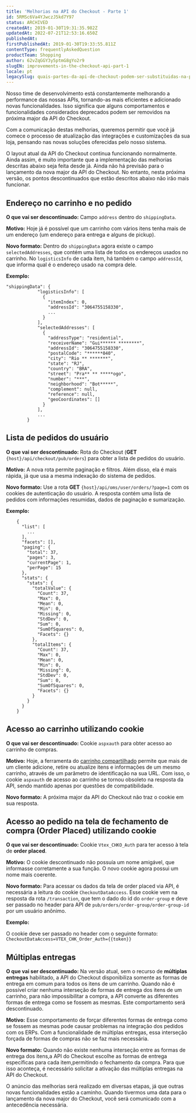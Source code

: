 ```yaml
---
title: 'Melhorias na API do Checkout - Parte 1'
id: 5RMSc6Va4YJwczJ5kd7Y97
status: ARCHIVED
createdAt: 2019-01-30T19:31:35.982Z
updatedAt: 2022-07-21T12:53:16.650Z
publishedAt: 
firstPublishedAt: 2019-01-30T19:33:55.811Z
contentType: frequentlyAskedQuestion
productTeam: Shopping
author: 62vZqGGY3y5ptmG8gYo2r9
slugEN: improvements-in-the-checkout-api-part-1
locale: pt
legacySlug: quais-partes-da-api-de-checkout-podem-ser-substituidas-na-proxima-versao
---
```


Nosso time de desenvolvimento está constantemente melhorando a performance das nossas APIs, tornando-as mais eficientes e adicionado novas funcionalidades. Isso significa que alguns comportamentos e funcionalidades considerados deprecados podem ser removidos na próxima major da API do Checkout.

Com a comunicação destas melhorias, queremos permitir que você já comece o processo de atualização das integrações e customizações da sua loja, pensando nas novas soluções oferecidas pelo nosso sistema.

<div class="alert alert-warning">
  O layout atual da API do Checkout continua funcionando normalmente. Ainda assim, é muito importante que a implementação das melhorias descritas abaixo seja feita desde já. Ainda não há previsão para o lançamento da nova major da API do Checkout. No entanto, nesta próxima versão, os pontos descontinuados que estão descritos abaixo não irão mais funcionar.

## Endereço no carrinho e no pedido

__O que vai ser descontinuado:__
Campo `address` dentro do `shippingData`.

__Motivo:__
Hoje já é possível que um carrinho com vários itens tenha mais de um endereço (um endereço para entrega e alguns de pickup).

__Novo formato:__
Dentro do `shippingData` agora existe o campo `selectedAddresses`, que contém uma lista de todos os endereços usados no carrinho. No `logisticsInfo` de cada item, há também o campo `addressId`, que informa qual é o endereço usado na compra dele.

__Exemplo:__

```
"shippingData": {
			"logisticsInfo": [
			  {
				"itemIndex": 0,
				"addressId": "3064755158330",
				...
			  }
			],
			"selectedAddresses": [
			  {
				"addressType": "residential",
				"receiverName": "Gui****** ********",
				"addressId": "3064755158330",
				"postalCode": "******040",
				"city": "Rio ** *******",
				"state": "RJ",
				"country": "BRA",
				"street": "Pra** ** *****ogo",
				"number": "***",
				"neighborhood": "Bot*****",
				"complement": null,
				"reference": null,
				"geoCoordinates": []
			  }
			],
			...
		}
```
## Lista de pedidos do usuário

__O que vai ser descontinuado:__
Rota do Checkout (__GET__ `{host}/api/checkout/pub/orders`) para obter a lista de pedidos do usuário.

__Motivo:__
A nova rota permite paginação e filtros. Além disso, ela é mais rápida, já que usa a mesma indexação do sistema de pedidos.

__Novo formato:__
Use a rota __GET__ `{host}/api/oms/user/orders/?page=1` com os cookies de autenticação do usuário. A resposta contém uma lista de pedidos com informações resumidas, dados de paginação e sumarização.

__Exemplo:__

```
	{
	  "list": [
	    ...
	  ],
	  "facets": [],
	  "paging": {
		"total": 37,
		"pages": 3,
		"currentPage": 1,
		"perPage": 15
	  },
	  "stats": {
		"stats": {
		  "totalValue": {
			"Count": 37,
			"Max": 0,
			"Mean": 0,
			"Min": 0,
			"Missing": 0,
			"StdDev": 0,
			"Sum": 0,
			"SumOfSquares": 0,
			"Facets": {}
		  },
		  "totalItems": {
			"Count": 37,
			"Max": 0,
			"Mean": 0,
			"Min": 0,
			"Missing": 0,
			"StdDev": 0,
			"Sum": 0,
			"SumOfSquares": 0,
			"Facets": {}
		  }
		}
	  }
	}
```

## Acesso ao carrinho utilizando cookie

__O que vai ser descontinuado:__
Cookie `aspxauth` para obter acesso ao carrinho de compras.

__Motivo:__
Hoje, a ferramenta do [carrinho compartilhado](/tutorial/what-is-the-shared-cart--3oKJZfoAoUm8g0ukCIGsUu) permite que mais de um cliente adicione, retire ou atualize itens e informações de um mesmo carrinho, através de um parâmetro de identificação na sua URL. Com isso, o cookie `aspxauth` de acesso ao carrinho se tornou obsoleto na resposta da API, sendo mantido apenas por questões de compatibilidade.

__Novo formato:__
A próxima major da API do Checkout não traz o cookie em sua resposta.

## Acesso ao pedido na tela de fechamento de compra (Order Placed) utilizando cookie

__O que vai ser descontinuado:__
Cookie `Vtex_CHKO_Auth` para ter acesso à tela de __order placed__.

__Motivo:__
O cookie descontinuado não possuía um nome amigável, que informasse corretamente a sua função. O novo cookie agora possui um nome mais coerente.

__Novo formato:__
Para acessar os dados da tela de order placed via API, é necessária a leitura do cookie `CheckoutDataAccess`. Esse cookie vem na resposta da rota `/transaction`, que tem o dado do id do `order-group` e deve ser passado no header para API de `pub/orders/order-group/order-group-id` por um usuário anônimo.

__Exemplo:__

O cookie deve ser passado no header com o seguinte formato: `CheckoutDataAccess=VTEX_CHK_Order_Auth={{token}}`

## Múltiplas entregas

__O que vai ser descontinuado:__
Na versão atual, sem o recurso de **múltiplas entregas** habilitado, a API do Checkout disponibiliza somente as formas de entrega em comum para todos os itens de um carrinho. Quando não é possível criar nenhuma interseção de formas de entrega dos itens de um carrinho, para não impossibilitar a compra, a API converte as diferentes formas de entrega como se fossem as mesmas. Este comportamento será descontinuado.

__Motivo:__
Esse comportamento de forçar diferentes formas de entrega como se fossem as mesmas pode causar problemas na integração dos pedidos com os ERPs. Com a funcionalidade de múltiplas entregas, essa interseção forçada de formas de compras não se faz mais necessária.

__Novo formato:__
Quando não existe nenhuma interseção entre as formas de entrega dos itens,a API do Checkout escolhe as formas de entrega específicas para cada item,permitindo o fechamento da compra. Para que isso aconteça, é necessário solicitar a ativação das múltiplas entregas na API do Checkout.

O anúncio das melhorias será realizado em diversas etapas, já que outras novas funcionalidades estão a caminho. Quando tivermos uma data para o lançamento da nova major do Checkout, você será comunicado com a antecedência necessária.
